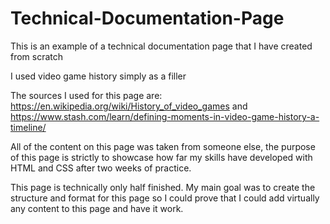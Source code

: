 # Technical-Documentation-Page

This is an example of a technical documentation page that I have created from scratch

I used video game history simply as a filler

The sources I used for this page are: https://en.wikipedia.org/wiki/History_of_video_games and https://www.stash.com/learn/defining-moments-in-video-game-history-a-timeline/

All of the content on this page was taken from someone else, the purpose of this page is strictly to showcase how far my skills have developed with HTML and CSS after two weeks of practice.

This page is technically only half finished. My main goal was to create the structure and format for this page so I could prove that I could add virtually any content to this page and have it work.
